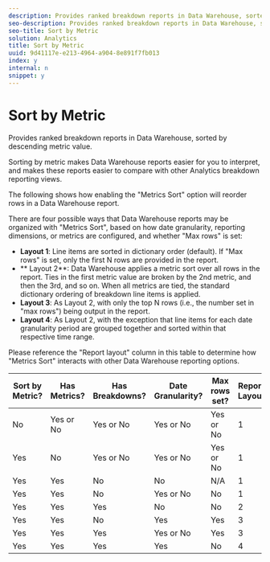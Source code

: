 ```yaml
---
description: Provides ranked breakdown reports in Data Warehouse, sorted by descending metric value.
seo-description: Provides ranked breakdown reports in Data Warehouse, sorted by descending metric value.
seo-title: Sort by Metric
solution: Analytics
title: Sort by Metric
uuid: 9d41117e-e213-4964-a904-8e891f7fb013
index: y
internal: n
snippet: y
---
```


# Sort by Metric

Provides ranked breakdown reports in Data Warehouse, sorted by descending metric value.

Sorting by metric makes Data Warehouse reports easier for you to interpret, and makes these reports easier to compare with other Analytics breakdown reporting views.

The following shows how enabling the "Metrics Sort" option will reorder rows in a Data Warehouse report.

There are four possible ways that Data Warehouse reports may be organized with "Metrics Sort", based on how date granularity, reporting dimensions, or metrics are configured, and whether "Max rows" is set:

* **Layout 1**: Line items are sorted in dictionary order (default). If "Max rows" is set, only the first N rows are provided in the report. 
* ** Layout 2**: Data Warehouse applies a metric sort over all rows in the report. Ties in the first metric value are broken by the 2nd metric, and then the 3rd, and so on. When all metrics are tied, the standard dictionary ordering of breakdown line items is applied. 
* **Layout 3**: As Layout 2, with only the top N rows (i.e., the number set in "max rows") being output in the report. 
* **Layout 4**: As Layout 2, with the exception that line items for each date granularity period are grouped together and sorted within that respective time range.

Please reference the "Report layout" column in this table to determine how "Metrics Sort" interacts with other Data Warehouse reporting options. 

|  Sort by Metric?  | Has Metrics?  | Has Breakdowns?  | Date Granularity?  | Max rows set?  | Report Layout  |
|---|---|---|---|---|---|
|  No  | Yes or No  | Yes or No  | Yes or No  | Yes or No  | 1  |
|  Yes  | No  | Yes or No  | Yes or No  | Yes or No  | 1  |
|  Yes  | Yes  | No  | No  | N/A  | 1  |
|  Yes  | Yes  | No  | Yes or No  | No  | 1  |
|  Yes  | Yes  | Yes  | No  | No  | 2  |
|  Yes  | Yes  | No  | Yes  | Yes  | 3  |
|  Yes  | Yes  | Yes  | Yes or No  | Yes  | 3  |
|  Yes  | Yes  | Yes  | Yes  | No  | 4  |

